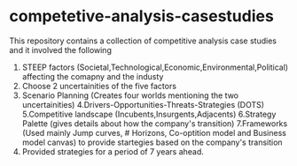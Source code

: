 # competetive-analysis-casestudies
This repository contains a collection of competitive analysis case studies and it involved the following
1. STEEP factors (Societal,Technological,Economic,Environmental,Political) affecting the comapny and the industy
2. Choose 2 uncertainities of the five factors
3. Scenario Planning (Creates four worlds mentioning the two uncertainities)
4.Drivers-Opportunities-Threats-Strategies (DOTS)
5.Competitive landscape (Incubents,Insurgents,Adjacents)
6.Strategy Palette (gives details about how the company's transition)
7.Frameworks (Used mainly Jump curves, # Horizons, Co-optition model and Business model canvas) to provide startegies based on the company's transition
8. Provided strategies for a period of 7 years ahead.
